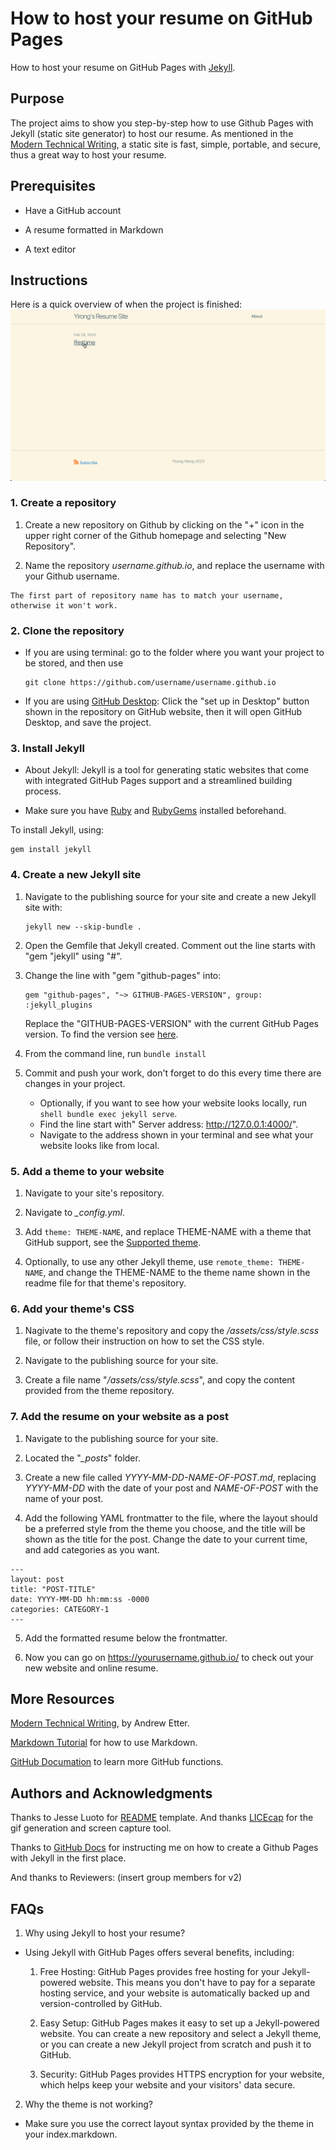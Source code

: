 # How to host your resume on GitHub Pages

How to host your resume on GitHub Pages with [Jekyll](https://jekyllrb.com/).

## Purpose

The project aims to show you step-by-step how to use Github Pages with Jekyll (static site generator) to host our resume. As mentioned in the [Modern Technical Writing](https://www.amazon.ca/Modern-Technical-Writing-Introduction-Documentation-ebook/dp/B01A2QL9SS), a static site is fast, simple, portable, and secure, thus a great way to host your resume.

  
## Prerequisites

* Have a GitHub account

* A resume formatted in Markdown

* A text editor

  

## Instructions
Here is a quick overview of when the project is finished:
![](https://github.com/YWYirong/YWYirong.github.io/blob/main/resume.gif)

### 1. Create a repository

1. Create a new repository on Github by clicking on the "+" icon in the upper right corner of the Github homepage and selecting "New Repository". 

2. Name the repository *username.github.io*, and replace the username with your Github username.
```
The first part of repository name has to match your username, otherwise it won't work.
```

### 2. Clone the repository
* If you are using terminal: go to the folder where you want your project to be stored, and then use 
	```shell
	git clone https://github.com/username/username.github.io
	```
* If you are using [GitHub Desktop](https://desktop.github.com/): Click the "set up in Desktop" button shown in the repository on GitHub website, then it will open GitHub Desktop, and save the project.

### 3. Install Jekyll
* About Jekyll: Jekyll is a tool for generating static websites that come with integrated GitHub Pages support and a streamlined building process.

* Make sure you have [Ruby](https://www.ruby-lang.org/en/downloads/) and [RubyGems](https://rubygems.org/pages/download) installed beforehand.

To install Jekyll, using:
```shell
gem install jekyll
```

### 4. Create a new Jekyll site
1. Navigate to the publishing source for your site and create a new Jekyll site with:
	```shell
	jekyll new --skip-bundle .
	```
	
2. Open the Gemfile that Jekyll created. Comment out the line starts with "gem "jekyll" using "#".

3. Change the line with "gem "github-pages" into:
	```shell
	gem "github-pages", "~> GITHUB-PAGES-VERSION", group: 	:jekyll_plugins
	```
	Replace the "GITHUB-PAGES-VERSION" with the current GitHub Pages version. To find the version see [here](https://pages.github.com/versions/).

4. From the command line, run `bundle install`

5. Commit and push your work, don't forget to do this every time there are changes in your project.
	* Optionally, if you want to see how your website looks locally, run `shell bundle exec jekyll serve`.
	* Find the line start with"
Server address: http://127.0.0.1:4000/".
	* Navigate to the address shown in your terminal and see what your website looks like from local.


### 5. Add a theme to your website
1. Navigate to your site's repository.

2. Navigate to  *_config.yml*.

3.  Add `theme: THEME-NAME`, and replace THEME-NAME with a theme that GitHub support, see the [Supported theme](https://pages.github.com/themes/).

4. Optionally, to use any other Jekyll theme, use `remote_theme: THEME-NAME`, and change the THEME-NAME to the theme name shown in the readme file for that theme's repository.


### 6. Add your theme's CSS
1. Nagivate to the theme's repository and copy the *_/assets/css/style.scss_* file, or follow their instruction on how to set the CSS style. 

2. Navigate to the publishing source for your site.

3. Create a file name "*_/assets/css/style.scss_*", and copy the content provided from the theme repository.

### 7. Add the resume on your website as a post
1. Navigate to the publishing source for your site.

2. Located the "*_posts*" folder.

3.  Create a new file called  *YYYY-MM-DD-NAME-OF-POST.md*, replacing  *YYYY-MM-DD*  with the date of your post and  *NAME-OF-POST*  with the name of your post.

4. Add the following YAML frontmatter to the file, where the layout should be a preferred style from the theme you choose, and the title will be shown as the title for the post. Change the date to your current time, and add categories as you want.
```shell
---
layout: post
title: "POST-TITLE"
date: YYYY-MM-DD hh:mm:ss -0000
categories: CATEGORY-1
---
```

5. Add the formatted resume below the frontmatter.

6. Now you can go on https://yourusername.github.io/ to check out your new website and online resume.


## More Resources
[Modern Technical Writing](https://www.amazon.ca/Modern-Technical-Writing-Introduction-Documentation-ebook/dp/B01A2QL9SS), by Andrew Etter.

[Markdown Tutorial](https://www.markdowntutorial.com/) for how to use Markdown.

[GitHub Documation](https://docs.github.com/en) to learn more GitHub functions.

  
  

## Authors and Acknowledgments
Thanks to Jesse Luoto for [README](https://github.com/jehna/readme-best-practices) template. And thanks [LICEcap](https://www.cockos.com/licecap/) for the gif generation and screen capture tool.

Thanks to [GitHub Docs](https://docs.github.com/en/pages/getting-started-with-github-pages/creating-a-github-pages-site) for instructing me on how to create a Github Pages with Jekyll in the first place.

And thanks to Reviewers:
(insert group members for v2)


  

## FAQs

1. Why using Jekyll to host your resume?

* Using Jekyll with GitHub Pages offers several benefits, including:

	1.  Free Hosting: GitHub Pages provides free hosting for your Jekyll-powered website. This means you don't have to pay for a separate hosting service, and your website is automatically backed up and version-controlled by GitHub.
	
	3.  Easy Setup: GitHub Pages makes it easy to set up a Jekyll-powered website. You can create a new repository and select a Jekyll theme, or you can create a new Jekyll project from scratch and push it to GitHub.
	
	4.  Security: GitHub Pages provides HTTPS encryption for your website, which helps keep your website and your visitors' data secure.


2. Why the theme is not working?
* Make sure you use the correct layout syntax provided by the theme in your index.markdown.



